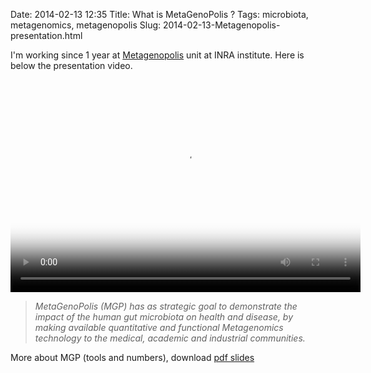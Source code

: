 Date: 2014-02-13 12:35
Title: What is MetaGenoPolis ?
Tags: microbiota, metagenomics, metagenopolis
Slug: 2014-02-13-Metagenopolis-presentation.html

I'm working since 1 year at [Metagenopolis](http://www.mgps.eu/) unit at INRA institute. Here is below the presentation video.

<span itemprop="video"><video width="560" height="340" controls poster="http://www.mgps.eu/fileadmin/templates/organicrhythm/images/mgps_transparent.png">
<source src="http://inra-dam-videos-pad.brainsonic.com/1/20131001-155901/media_mp4_MD.mp4" type='video/mp4; codecs="avc1.42E01E, mp4a.40.2"'>
</video></span>


> *MetaGenoPolis (MGP) has as strategic goal to demonstrate the impact of the human gut microbiota on health and disease, by making available quantitative and functional Metagenomics technology to the medical, academic and industrial communities.*

More about MGP (tools and numbers), download [pdf slides](http://www.mgps.eu/fileadmin/Content/Photos/documentation/Metagenopolis_-_Jan2014_vGB.pdf)

